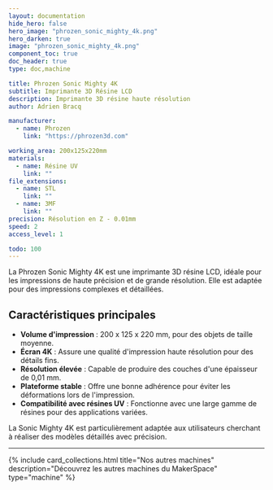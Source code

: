```yaml
---
layout: documentation
hide_hero: false
hero_image: "phrozen_sonic_mighty_4k.png"
hero_darken: true
image: "phrozen_sonic_mighty_4k.png"
component_toc: true
doc_header: true
type: doc,machine

title: Phrozen Sonic Mighty 4K
subtitle: Imprimante 3D Résine LCD
description: Imprimante 3D résine haute résolution
author: Adrien Bracq

manufacturer:
  - name: Phrozen
    link: "https://phrozen3d.com"

working_area: 200x125x220mm
materials:
  - name: Résine UV
    link: ""
file_extensions:
  - name: STL
    link: ""
  - name: 3MF
    link: ""
precision: Résolution en Z - 0.01mm
speed: 2
access_level: 1

todo: 100
---
```


La Phrozen Sonic Mighty 4K est une imprimante 3D résine LCD, idéale pour les impressions de haute précision et de grande résolution. Elle est adaptée pour des impressions complexes et détaillées.

## Caractéristiques principales

- **Volume d'impression** : 200 x 125 x 220 mm, pour des objets de taille moyenne.
- **Écran 4K** : Assure une qualité d'impression haute résolution pour des détails fins.
- **Résolution élevée** : Capable de produire des couches d'une épaisseur de 0,01 mm.
- **Plateforme stable** : Offre une bonne adhérence pour éviter les déformations lors de l'impression.
- **Compatibilité avec résines UV** : Fonctionne avec une large gamme de résines pour des applications variées.

La Sonic Mighty 4K est particulièrement adaptée aux utilisateurs cherchant à réaliser des modèles détaillés avec précision.

---

{%
  include card_collections.html
  title="Nos autres machines"
  description="Découvrez les autres machines du MakerSpace"
  type="machine"
%}
